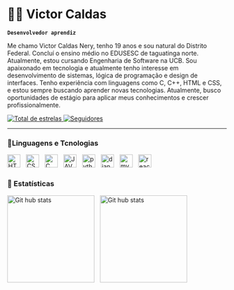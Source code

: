 # 👨‍💻 Victor Caldas 
**`Desenvolvedor aprendiz`**

Me chamo Victor Caldas Nery, tenho 19 anos e sou natural do Distrito Federal. Concluí o ensino médio no EDUSESC de taguatinga norte. Atualmente, estou cursando Engenharia de Software na UCB. Sou apaixonado em tecnologia e atualmente tenho interesse em desenvolvimento de sistemas, lógica de programação e design de interfaces. Tenho experiência com linguagens como C, C++, HTML e CSS, e estou sempre buscando aprender novas tecnologias. Atualmente, busco oportunidades de estágio para aplicar meus conhecimentos e crescer profissionalmente.

<p align="left">
    <a href="https://github.com/vihtyn?tab=repositories&sort=stargazers">
        <img 
            alt="Total de estrelas" 
            title="Total de estrelas GitHub" 
            src="https://custom-icon-badges.demolab.com/github/stars/vihtyn?color=55960c&style=for-the-badge&labelColor=488207&logo=star&label=estrelas"
        />
    </a>
    <a href="https://github.com/vihtyn?tab=followers">
        <img 
            alt="Seguidores" 
            title="Me siga no GitHub" 
            src="https://custom-icon-badges.demolab.com/github/followers/vihtyn?color=236ad3&labelColor=1155ba&style=for-the-badge&logo=github&label=Seguidores&logoColor=white"
        />
    </a>
</p>

---

### 👾Linguagens e Tcnologias


<img 
    align="left" 
    alt="HTML"
    title="HTML" 
    width="30px" 
    style="padding-right: 10px;" 
src="https://cdn.jsdelivr.net/gh/devicons/devicon@latest/icons/html5/html5-original.svg" 
/>
<img 
    align="left" 
    alt="CSS"
    title="CSS" 
    width="30px" 
    style="padding-right: 10px;" 
    src="https://cdn.jsdelivr.net/gh/devicons/devicon@latest/icons/css3/css3-original.svg" 
/>

<img 
align="left" 
    alt="C"
    title="C" 
    width="30px" 
    style="padding-right: 10px;" 
src="https://cdn.jsdelivr.net/gh/devicons/devicon@latest/icons/c/c-original.svg" 
/>

<img 
align="left" 
    alt="JAVA"
    title="JAVA" 
    width="30px" 
    style="padding-right: 10px;" 
src="https://cdn.jsdelivr.net/gh/devicons/devicon@latest/icons/java/java-original.svg" 
/>

<img 
align="left" 
    alt="python"
    title="python" 
    width="30px" 
    style="padding-right: 10px;" 
src="https://cdn.jsdelivr.net/gh/devicons/devicon@latest/icons/python/python-plain.svg" 
/>

<img 
align="left" 
    alt="django"
    title="django" 
    width="30px" 
    style="padding-right: 10px;" 
src="https://cdn.jsdelivr.net/gh/devicons/devicon@latest/icons/djangorest/djangorest-original.sv" 
/>

<img 
align="left" 
    alt="mysql"
    title="mysql" 
    width="30px" 
    style="padding-right: 10px;" 
src="https://cdn.jsdelivr.net/gh/devicons/devicon@latest/icons/mysql/mysql-original.svg" 
/>

<img 
align="left" 
    alt="react"
    title="react" 
    width="30px" 
    style="padding-right: 10px;" 
src="https://cdn.jsdelivr.net/gh/devicons/devicon@latest/icons/react/react-original.svg" 
/>

<br/>
<br/>

### 🤖 Estatísticas

<img 
align="left" 
    alt="Git hub stats"
    height="200px" 
    style="padding-right: 10px;" 
src="https://github-readme-stats.vercel.app/api?username=vihtyn&show_icons=true&theme=dark&include_all_commits=true&locale=pt-br" 
/>   

<img 
align="left" 
    alt="Git hub stats"
    height="200px" 
    style="padding-right: 10px;" 
src="https://github-readme-stats.vercel.app/api/top-langs/?username=vihtyn&theme=dark&layout=compact&custom_title=Tecnologias" 
/>     
